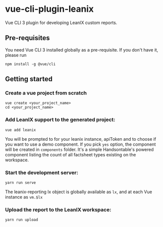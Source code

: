 # vue-cli-plugin-leanix

Vue CLI 3 plugin for developing LeanIX custom reports.

## Pre-requisites

You need Vue CLI 3 installed globally as a pre-requisite. If you don't have it, please run

```
npm install -g @vue/cli
```

## Getting started

### Create a vue project from scratch
```
vue create <your_project_name>
cd <your_project_name>
```

### Add LeanIX support to the generated project:
```
vue add leanix
```
You will be prompted to for your leanix instance, apiToken and to choose if you want to use a demo component. If you pick `yes` option, the component will be created in `components` folder. It's a simple Handsontable's powered component listing the count of all factsheet types existing on the workspace.

### Start the development server:
```
yarn run serve
```

The leanix-reporting lx object is globally available as ```lx```, and at each Vue instance as ```vm.$lx```

### Upload the report to the LeanIX workspace:
```
yarn run upload
```
